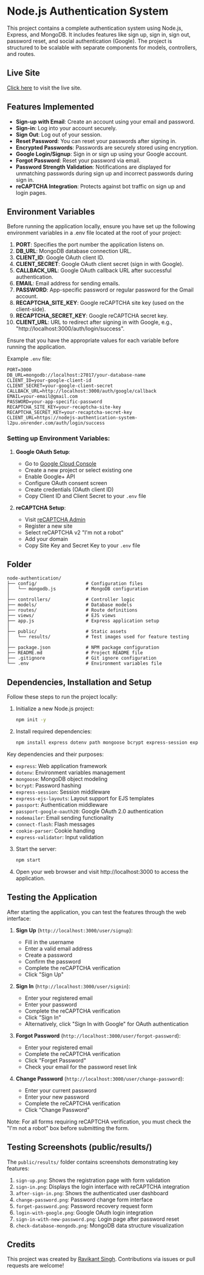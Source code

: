 # Node.js Authentication System

This project contains a complete authentication system using Node.js, Express, and MongoDB. It includes features like sign up, sign in, sign out, password reset, and social authentication (Google). The project is structured to be scalable with separate components for models, controllers, and routes.

## Live Site
[Click here](https://nodejs-authentication-system-l2pu.onrender.com/user/signin) to visit the live site.

## Features Implemented
- **Sign-up with Email**: Create an account using your email and password.
- **Sign-in**: Log into your account securely.
- **Sign Out**: Log out of your session.
- **Reset Password**: You can reset your passwords after signing in.
- **Encrypted Passwords**: Passwords are securely stored using encryption.
- **Google Login/Signup**: Sign in or sign up using your Google account.
- **Forgot Password**: Reset your password via email.
- **Password Strength Validation**: Notifications are displayed for unmatching passwords during sign up and incorrect passwords during sign in.
- **reCAPTCHA Integration**: Protects against bot traffic on sign up and login pages.

## Environment Variables

Before running the application locally, ensure you have set up the following environment variables in a .env file located at the root of your project:

1. **PORT**: Specifies the port number the application listens on.
2. **DB_URL**: MongoDB database connection URL.
3. **CLIENT_ID**: Google OAuth client ID.
4. **CLIENT_SECRET**: Google OAuth client secret (sign in with Google).
5. **CALLBACK_URL**: Google OAuth callback URL after successful authentication.
6. **EMAIL**: Email address for sending emails.
7. **PASSWORD**: App-specific password or regular password for the Gmail account.
8. **RECAPTCHA_SITE_KEY**: Google reCAPTCHA site key (used on the client-side).
9. **RECAPTCHA_SECRET_KEY**: Google reCAPTCHA secret key.
10. **CLIENT_URL**: URL to redirect after signing in with Google, e.g., "http://localhost:3000/auth/login/success".

Ensure that you have the appropriate values for each variable before running the application.

Example `.env` file:

```plaintext
PORT=3000
DB_URL=mongodb://localhost:27017/your-database-name
CLIENT_ID=your-google-client-id
CLIENT_SECRET=your-google-client-secret
CALLBACK_URL=http://localhost:3000/auth/google/callback
EMAIL=your-email@gmail.com
PASSWORD=your-app-specific-password
RECAPTCHA_SITE_KEY=your-recaptcha-site-key
RECAPTCHA_SECRET_KEY=your-recaptcha-secret-key
CLIENT_URL=https://nodejs-authentication-system-l2pu.onrender.com/auth/login/success
```

### Setting up Environment Variables:

1. **Google OAuth Setup**:
   - Go to [Google Cloud Console](https://console.cloud.google.com/)
   - Create a new project or select existing one
   - Enable Google+ API
   - Configure OAuth consent screen
   - Create credentials (OAuth client ID)
   - Copy Client ID and Client Secret to your `.env` file

2. **reCAPTCHA Setup**:
   - Visit [reCAPTCHA Admin](https://www.google.com/recaptcha/admin/create)
   - Register a new site
   - Select reCAPTCHA v2 "I'm not a robot"
   - Add your domain
   - Copy Site Key and Secret Key to your `.env` file

## Folder
  ```text
node-authentication/
├── config/                  # Configuration files
│   └── mongodb.js           # MongoDB configuration
│
├── controllers/             # Controller logic
├── models/                  # Database models
├── routes/                  # Route definitions
├── views/                   # EJS views
├── app.js                   # Express application setup
│
├── public/                  # Static assets
│   └── results/             # Test images used for feature testing   
│
├── package.json             # NPM package configuration
├── README.md                # Project README file
├── .gitignore               # Git ignore configuration
└── .env                     # Environment variables file

```


## Dependencies, Installation and Setup

Follow these steps to run the project locally:

1. Initialize a new Node.js project:
   ```bash
   npm init -y
   ```

2. Install required dependencies:
   ```bash
   npm install express dotenv path mongoose bcrypt express-session express-ejs-layouts ejs passport passport-google-oauth20 nodemailer connect-flash cookie-parser express-validator
   ```

Key dependencies and their purposes:
- `express`: Web application framework
- `dotenv`: Environment variables management
- `mongoose`: MongoDB object modeling
- `bcrypt`: Password hashing
- `express-session`: Session middleware
- `express-ejs-layouts`: Layout support for EJS templates
- `passport`: Authentication middleware
- `passport-google-oauth20`: Google OAuth 2.0 authentication
- `nodemailer`: Email sending functionality
- `connect-flash`: Flash messages
- `cookie-parser`: Cookie handling
- `express-validator`: Input validation

3. Start the server:
   ```bash
   npm start
4. Open your web browser and visit http://localhost:3000 to access the application.

## Testing the Application

After starting the application, you can test the features through the web interface:

1. **Sign Up** (`http://localhost:3000/user/signup`):
   - Fill in the username
   - Enter a valid email address
   - Create a password
   - Confirm the password
   - Complete the reCAPTCHA verification
   - Click "Sign Up"

2. **Sign In** (`http://localhost:3000/user/signin`):
   - Enter your registered email
   - Enter your password
   - Complete the reCAPTCHA verification
   - Click "Sign In"
   - Alternatively, click "Sign In with Google" for OAuth authentication

3. **Forgot Password** (`http://localhost:3000/user/forgot-password`):
   - Enter your registered email
   - Complete the reCAPTCHA verification
   - Click "Forget Password"
   - Check your email for the password reset link

4. **Change Password** (`http://localhost:3000/user/change-password`):
   - Enter your current password
   - Enter your new password
   - Complete the reCAPTCHA verification
   - Click "Change Password"

Note: For all forms requiring reCAPTCHA verification, you must check the "I'm not a robot" box before submitting the form.

## Testing Screenshots (public/results/)

The `public/results/` folder contains screenshots demonstrating key features:

1. `sign-up.png`: Shows the registration page with form validation
2. `sign-in.png`: Displays the login interface with reCAPTCHA integration
3. `after-sign-in.png`: Shows the authenticated user dashboard
4. `change-password.png`: Password change form interface
5. `forget-password.png`: Password recovery request form
6. `login-with-google.png`: Google OAuth login integration
7. `sign-in-with-new-password.png`: Login page after password reset
8. `check-database-mongodb.png`: MongoDB data structure visualization

## Credits

This project was created by [Ravikant Singh](https://github.com/ravikantsingh12). Contributions via issues or pull requests are welcome!


